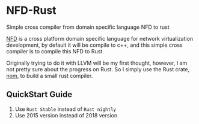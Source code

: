 # NFD-Rust
Simple cross compiler from domain specific language NFD to rust

[NFD](https://github.com/NetFuncDev/NFD-repo) is a cross platform domain specific language for network virtualization development, by default it will be compile to c++, and this simple cross compiler is to compile this NFD to Rust.

Originally trying to do it with LLVM will be my first thought, however, I am not pretty sure about the progress on Rust. So I simply use the Rust crate, [nom](https://github.com/Geal/nom), to build a small rust compiler.

## QuickStart Guide

1. Use `Rust Stable` instead of `Rust nightly`
2. Use 2015 version instead of 2018 version
